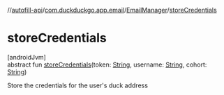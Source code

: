 //[autofill-api](../../../index.md)/[com.duckduckgo.app.email](../index.md)/[EmailManager](index.md)/[storeCredentials](store-credentials.md)

# storeCredentials

[androidJvm]\
abstract fun [storeCredentials](store-credentials.md)(token: [String](https://kotlinlang.org/api/latest/jvm/stdlib/kotlin/-string/index.html), username: [String](https://kotlinlang.org/api/latest/jvm/stdlib/kotlin/-string/index.html), cohort: [String](https://kotlinlang.org/api/latest/jvm/stdlib/kotlin/-string/index.html))

Store the credentials for the user's duck address
